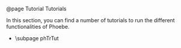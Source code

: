 @page Tutorial Tutorials

In this section, you can find a number of tutorials to run the different functionalities of Phoebe.

<ul>
<li> \subpage phTrTut </li>
</ul>

